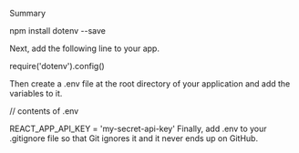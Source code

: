 Summary

npm install dotenv --save

Next, add the following line to your app.

require('dotenv').config()

Then create a .env file at the root directory of your application and add the variables to it.

// contents of .env

REACT_APP_API_KEY = 'my-secret-api-key'
Finally, add .env to your .gitignore file so that Git ignores it and it never ends up on GitHub.
